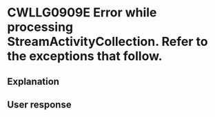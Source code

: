 # CWLLG0909E Error while processing StreamActivityCollection. Refer to the exceptions that follow.

## Explanation

## User response